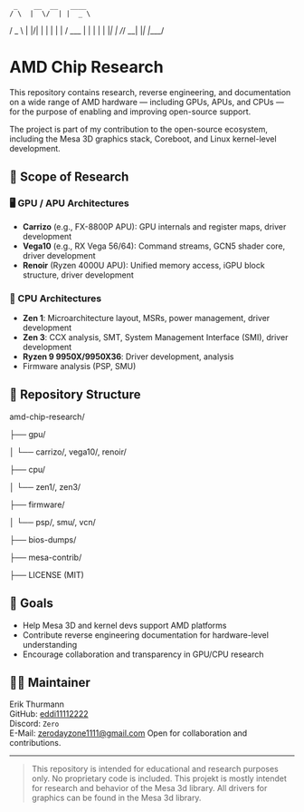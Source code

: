 


     _    __  __   ____ 
    / \  |  \/  | |  _ \ 
   / _ \ | |\/| | | | | |
  / ___ \| |  | | | |_| |
 /_/   \_\_|  |_| |____/ 




# AMD Chip Research

This repository contains research, reverse engineering, and documentation on a wide range of AMD hardware — including GPUs, APUs, and CPUs — for the purpose of enabling and improving open-source support.

The project is part of my contribution to the open-source ecosystem, including the Mesa 3D graphics stack, Coreboot, and Linux kernel-level development.

## 🔬 Scope of Research

### 🖥️ GPU / APU Architectures

- **Carrizo** (e.g., FX-8800P APU): GPU internals and register maps, driver development  
- **Vega10** (e.g., RX Vega 56/64): Command streams, GCN5 shader core, driver development  
- **Renoir** (Ryzen 4000U APU): Unified memory access, iGPU block structure, driver development  

### 🧠 CPU Architectures

- **Zen 1**: Microarchitecture layout, MSRs, power management, driver development  
- **Zen 3**: CCX analysis, SMT, System Management Interface (SMI), driver development  
- **Ryzen 9 9950X/9950X36**: Driver development, analysis
- Firmware analysis (PSP, SMU)

## 🧩 Repository Structure

amd-chip-research/

├── gpu/

│ └── carrizo/, vega10/, renoir/

├── cpu/

│ └── zen1/, zen3/

├── firmware/

│ └── psp/, smu/, vcn/

├── bios-dumps/

├── mesa-contrib/

├── LICENSE (MIT)


## 🎯 Goals

- Help Mesa 3D and kernel devs support AMD platforms
- Contribute reverse engineering documentation for hardware-level understanding
- Encourage collaboration and transparency in GPU/CPU research

## 🧑‍💻 Maintainer

Erik Thurmann  
GitHub: [eddi11112222](https://github.com/eddi11112222)  
Discord: `Zero`  
E-Mail: zerodayzone1111@gmail.com
Open for collaboration and contributions.

---

> This repository is intended for educational and research purposes only. No proprietary code is included.
> This projekt is mostly intendet for research and behavior of the Mesa 3d library.
> All drivers for graphics can be found in the Mesa 3d library.


